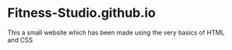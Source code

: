 # Fitness-Studio.github.io
This a small website which has been made using the very basics of HTML and CSS
